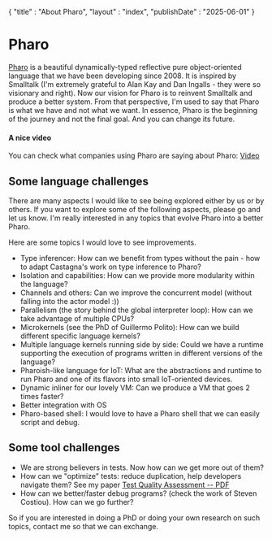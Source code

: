 {
"title" : "About Pharo",
"layout" : "index",
"publishDate" : "2025-06-01"
}

# Pharo

[Pharo](http://www.pharo.org) is a beautiful dynamically-typed reflective pure object-oriented language that we have been developing since 2008.
It is inspired by Smalltalk (I'm extremely grateful to Alan Kay and Dan Ingalls - they were so visionary and right). Now our vision for Pharo is to reinvent Smalltalk and produce a better system. 
From that perspective, I'm used to say that Pharo is what we have and not what we want. 
In essence, Pharo is the beginning of the journey and not the final goal. And you can change its future.

#### A nice video 
You can check what companies using Pharo are saying about Pharo: [Video](https://youtu.be/6tdkKNX2g4s)




## Some language challenges



There are many aspects I would like to see being explored either by us or by others.
If you want to explore some of the following aspects, please go and let us know. 
I'm really interested in any topics that evolve Pharo into a better Pharo. 


Here are some topics I would love to see improvements. 
- Type inferencer: How can we benefit from types without the pain - how to adapt Castagna's work on type inference to Pharo?
- Isolation and capabilities: How can we provide more modularity within the language?
- Channels and others: Can we improve the concurrent model (without falling into the actor model :))
- Parallelism (the story behind the global interpreter loop): How can we take advantage of multiple CPUs?
- Microkernels (see the PhD of Guillermo Polito): How can we build different specific language kernels?
- Multiple language kernels running side by side: Could we have a runtime supporting the execution of programs written in different versions of the language? 
- Pharoish-like language for IoT: What are the abstractions and runtime to run Pharo and one of its flavors into small IoT-oriented devices. 
- Dynamic inliner for our lovely VM: Can we produce a VM that goes 2 times faster?
- Better integration with OS
- Pharo-based shell: I would love to have a Pharo shell that we can easily script and debug.

## Some tool challenges

- We are strong believers in tests. Now how can we get more out of them?
- How can we "optimize" tests: reduce duplication, help developers navigate them? See my paper [Test Quality Assessment -- PDF](https://rmod-files.lille.inria.fr/Team/Texts/Papers/Reic07aTestQualityAssessment.pdf)
- How can we better/faster debug programs? (check the work of Steven Costiou). How can we go further?


So if you are interested in doing a PhD or doing your own research on such topics, contact me so that we can exchange.